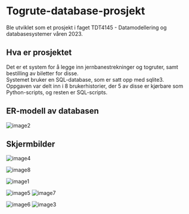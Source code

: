 # Togrute-database-prosjekt

Ble utviklet som et prosjekt i faget TDT4145 - Datamodellering og databasesystemer våren 2023.

## Hva er prosjektet

Det er et system for å legge inn jernbanestrekninger og togruter, samt bestilling av biletter for disse.  
Systemet bruker en SQL-database, som er satt opp med sqlite3.  
Oppgaven var delt inn i 8 brukerhistorier, der 5 av disse er kjørbare som Python-scripts, og resten er SQL-scripts.  

## ER-modell av databasen

![image2](https://github.com/andreaslhjulstad/railway-database-project/assets/124878761/ab5fed3b-4b04-4546-93a3-71f82e60f9fe)

## Skjermbilder

![image4](https://github.com/andreaslhjulstad/railway-database-project/assets/124878761/2a83f508-e177-4a15-a688-51232b72a964)

![image8](https://github.com/andreaslhjulstad/railway-database-project/assets/124878761/30241e1d-1b2d-45de-9535-bd9866c9c587)

![image1](https://github.com/andreaslhjulstad/railway-database-project/assets/124878761/77a66367-e4ee-4548-94c4-dbe5f46e4e17)

![image5](https://github.com/andreaslhjulstad/railway-database-project/assets/124878761/2ef0590a-bd76-4d2e-816e-3450fa930e38)
![image7](https://github.com/andreaslhjulstad/railway-database-project/assets/124878761/617ea31e-2f4c-4fa3-9da2-970dd9d469a0)

![image6](https://github.com/andreaslhjulstad/railway-database-project/assets/124878761/361a2ae9-50fb-4caf-be16-057050b48254)
![image3](https://github.com/andreaslhjulstad/railway-database-project/assets/124878761/f4d7ac44-d6e3-4e3d-ba22-4dd0c3fba356)
